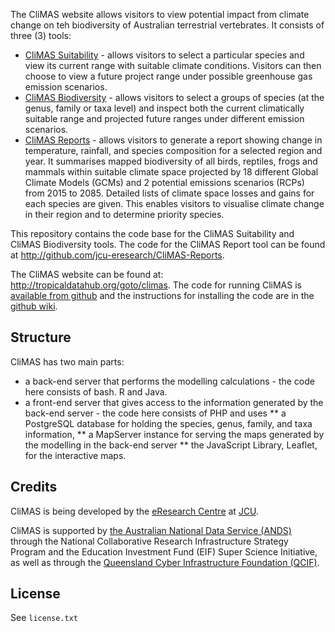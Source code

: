 The CliMAS website allows visitors to view potential impact from climate change on teh biodiversity of Australian terrestrial vertebrates. It consists of three (3) tools:
 * [CliMAS Suitability](http://tropicaldatahub.org/goto/climas/suitability) - allows visitors to select a particular species and view its current range with suitable climate conditions. Visitors can then choose to view a future project range under possible greenhouse gas emission scenarios.
 * [CliMAS Biodiversity](http://tropicaldatahub.org/goto/climas/biodiversity) - allows visitors to select a groups of species (at the genus, family or taxa level) and inspect both the current climatically suitable range and projected future ranges under different emission scenarios.
 * [CliMAS Reports](http://tropicaldatahub.org/goto/climas/reports) - allows visitors to generate a report showing change in temperature, rainfall, and species composition for a selected region and year. It summarises mapped biodiversity of all birds, reptiles, frogs and mammals within suitable climate space projected by 18 different Global Climate Models (GCMs) and 2 potential emissions scenarios (RCPs) from 2015 to 2085. Detailed lists of climate space losses and gains for each species are given. This enables visitors to visualise climate change in their region and to determine priority species.

This repository contains the code base for the CliMAS Suitability and CliMAS Biodiversity tools. The code for the CliMAS Report tool can be found at http://github.com/jcu-eresearch/CliMAS-Reports.

The CliMAS website can be found at: http://tropicaldatahub.org/goto/climas. 
The code for running CliMAS is [available from github](https://github.com/jcu-eresearch/TDH-Tools) and the instructions for installing the code are in the [github wiki](https://github.com/jcu-eresearch/TDH-Tools/wiki/Installation-and-setup-guide).

Structure
---------

CliMAS has two main parts:
 * a back-end server that performs the modelling calculations - the code here consists of bash. R and Java.
 * a front-end server that gives access to the information generated by the back-end server - the code here consists of  PHP and uses
 ** a PostgreSQL database for holding the species, genus, family, and taxa information, 
 ** a MapServer instance for serving the maps generated by the modelling in the back-end server
 ** the JavaScript Library, Leaflet, for the interactive maps.

Credits
-------

CliMAS is being developed by the [eResearch Centre](http://eresearch.jcu.edu.au/) at [JCU](http://www.jcu.edu.au).

CliMAS is supported by [the Australian National Data Service (ANDS)](http://www.ands.org.au/) through the National Collaborative Research Infrastructure Strategy Program and the Education Investment Fund (EIF) Super Science Initiative, as well as through the [Queensland Cyber Infrastructure Foundation (QCIF)](http://www.qcif.edu.au/).

License
-------
See `license.txt`
